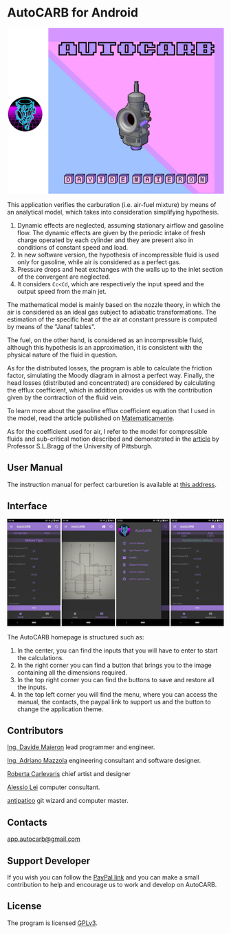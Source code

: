 # AutoCARB for Android



![anteprima](anteprima.png)



This application verifies the carburation (i.e. air-fuel mixture) by means of an analytical model, which takes into consideration simplifying hypothesis.
1. Dynamic effects are neglected, assuming stationary airflow and gasoline flow.
   The dynamic effects are given by the periodic intake of fresh charge operated by each
   cylinder and they are present also in conditions of constant speed and load.
2. In new software version, the hypothesis of incompressible fluid is used only for gasoline, while air is considered as a perfect gas.
3. Pressure drops and heat exchanges with the walls up to the inlet section of the convergent are neglected.
4. It considers `Cc<Cd`, which are respectively the input speed and the output speed from the main jet.

The mathematical model is mainly based on the nozzle theory, in which the air is considered as an ideal gas subject to adiabatic transformations.
The estimation of the specific heat of the air at constant pressure is computed by means of the "Janaf tables".

The fuel, on the other hand, is considered as an incompressible fluid, although this hypothesis is an approximation, it is consistent with the physical nature of the fluid in question. 
 
As for the distributed losses, the program is able to calculate the friction factor, simulating the Moody diagram in almost a perfect way.
Finally, the head losses (distributed and concentrated) are considered by calculating the efflux coefficient, which in addition provides us with the contribution given by the contraction of the fluid vein. 

To learn more about the gasoline efflux coefficient equation that I used in the model, read the article published on [Matematicamente](https://www.matematicamente.it/forum/viewtopic.php?f=38&t=211382).

As for the coefficient used for air, I refer to the model for compressible fluids and sub-critical motion described and demonstrated in the [article](https://journals.sagepub.com/doi/10.1243/JMES_JOUR_1960_002_007_02) by Professor S.L.Bragg of the University of Pittsburgh.


## User Manual

The instruction manual for perfect carburetion is available at [this address](https://drive.google.com/drive/folders/1R0lzU6_zJvO-YX1yDZe_P2RxIkCc_qsJ?usp=sharing).


## Interface

![Android interface](screen.png)

The AutoCARB homepage is structured such as:
1. In the center, you can find the inputs that you will have to enter to start the calculations.
2. In the right corner you can find a button that brings you to the image containing all the dimensions required.
3. In the top right corner you can find the buttons to save and restore all the inputs.
4. In the top left corner you will find the menu, where you can access the manual, the contacts, the paypal link to support us and the button to change the application theme.


## Contributors

[Ing. Davide Maieron](https://www.linkedin.com/in/davide-maieron-3757851bb/) lead programmer and engineer.

[Ing. Adriano Mazzola](https://www.linkedin.com/in/adriano-mazzola/) engineering consultant and software designer.

[Roberta Carlevaris](https://www.instagram.com/robzilla.tattoo/) chief artist and designer

[Alessio Lei](https://github.com/AlessioLei94) computer consultant.

[antipatico](https://github.com/antipatico) git wizard and computer master.


## Contacts

app.autocarb@gmail.com


## Support Developer

If you wish you can follow the [PayPal link](https://www.paypal.com/paypalme/DavideMaieron) and you can make a small contribution to help and encourage us to work and develop on AutoCARB.


## License

The program is licensed [GPLv3](LICENSE).
